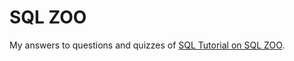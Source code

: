 # SQL ZOO
My answers to questions and quizzes of [SQL Tutorial on SQL ZOO](http://sqlzoo.net/wiki/SQL_Tutorial).
